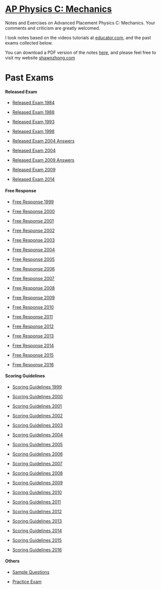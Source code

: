 # [AP Physics C: Mechanics](https://mech.shawnzhong.com)
Notes and Exercises on Advanced Placement Physics C: Mechanics. Your comments and criticism are greatly welcomed.

I took notes based on the videos tutorials at [educator.com](https://www.educator.com/physics/ap-physics-c-mechanics/fullerton/), and the past exams collected below.

You can download a PDF version of the notes  <a href="AP-Physics-C-Mechanics.pdf"  target="_blank" >here</a>, and please feel free to visit my website [shawnzhong.com](https://shawnzhong.com)

# Past Exams

#### Released Exam

* <a href="exams/Released Exam 1984.pdf" target="_blank">Released Exam 1984</a>

* <a href="exams/Released Exam 1988.pdf" target="_blank">Released Exam 1988</a>

* <a href="exams/Released Exam 1993.pdf" target="_blank">Released Exam 1993</a>

* <a href="exams/Released Exam 1998.pdf" target="_blank">Released Exam 1998</a>

* <a href="exams/Released Exam 2004 Answers.pdf" target="_blank">Released Exam 2004 Answers</a>

* <a href="exams/Released Exam 2004.pdf" target="_blank">Released Exam 2004</a>

* <a href="exams/Released Exam 2009 Answers.pdf" target="_blank">Released Exam 2009 Answers</a>

* <a href="exams/Released Exam 2009.pdf" target="_blank">Released Exam 2009</a>

* <a href="exams/Released Exam 2014.pdf" target="_blank">Released Exam 2014</a>

#### Free Response

* <a href="exams/Free Response 1999.pdf" target="_blank">Free Response 1999</a>

* <a href="exams/Free Response 2000.pdf" target="_blank">Free Response 2000</a>

* <a href="exams/Free Response 2001.pdf" target="_blank">Free Response 2001</a>

* <a href="exams/Free Response 2002.pdf" target="_blank">Free Response 2002</a>

* <a href="exams/Free Response 2003.pdf" target="_blank">Free Response 2003</a>

* <a href="exams/Free Response 2004.pdf" target="_blank">Free Response 2004</a>

* <a href="exams/Free Response 2005.pdf" target="_blank">Free Response 2005</a>

* <a href="exams/Free Response 2006.pdf" target="_blank">Free Response 2006</a>

* <a href="exams/Free Response 2007.pdf" target="_blank">Free Response 2007</a>

* <a href="exams/Free Response 2008.pdf" target="_blank">Free Response 2008</a>

* <a href="exams/Free Response 2009.pdf" target="_blank">Free Response 2009</a>

* <a href="exams/Free Response 2010.pdf" target="_blank">Free Response 2010</a>

* <a href="exams/Free Response 2011.pdf" target="_blank">Free Response 2011</a>

* <a href="exams/Free Response 2012.pdf" target="_blank">Free Response 2012</a>

* <a href="exams/Free Response 2013.pdf" target="_blank">Free Response 2013</a>

* <a href="exams/Free Response 2014.pdf" target="_blank">Free Response 2014</a>

* <a href="exams/Free Response 2015.pdf" target="_blank">Free Response 2015</a>

* <a href="exams/Free Response 2016.pdf" target="_blank">Free Response 2016</a>

#### Scoring Guidelines 

* <a href="exams/Scoring Guidelines 1999.pdf" target="_blank">Scoring Guidelines 1999</a>

* <a href="exams/Scoring Guidelines 2000.pdf" target="_blank">Scoring Guidelines 2000</a>

* <a href="exams/Scoring Guidelines 2001.pdf" target="_blank">Scoring Guidelines 2001</a>

* <a href="exams/Scoring Guidelines 2002.pdf" target="_blank">Scoring Guidelines 2002</a>

* <a href="exams/Scoring Guidelines 2003.pdf" target="_blank">Scoring Guidelines 2003</a>

* <a href="exams/Scoring Guidelines 2004.pdf" target="_blank">Scoring Guidelines 2004</a>

* <a href="exams/Scoring Guidelines 2005.pdf" target="_blank">Scoring Guidelines 2005</a>

* <a href="exams/Scoring Guidelines 2006.pdf" target="_blank">Scoring Guidelines 2006</a>

* <a href="exams/Scoring Guidelines 2007.pdf" target="_blank">Scoring Guidelines 2007</a>

* <a href="exams/Scoring Guidelines 2008.pdf" target="_blank">Scoring Guidelines 2008</a>

* <a href="exams/Scoring Guidelines 2009.pdf" target="_blank">Scoring Guidelines 2009</a>

* <a href="exams/Scoring Guidelines 2010.pdf" target="_blank">Scoring Guidelines 2010</a>

* <a href="exams/Scoring Guidelines 2011.pdf" target="_blank">Scoring Guidelines 2011</a>

* <a href="exams/Scoring Guidelines 2012.pdf" target="_blank">Scoring Guidelines 2012</a>

* <a href="exams/Scoring Guidelines 2013.pdf" target="_blank">Scoring Guidelines 2013</a>

* <a href="exams/Scoring Guidelines 2014.pdf" target="_blank">Scoring Guidelines 2014</a>

* <a href="exams/Scoring Guidelines 2015.pdf" target="_blank">Scoring Guidelines 2015</a>

* <a href="exams/Scoring Guidelines 2016.pdf" target="_blank">Scoring Guidelines 2016</a>

#### Others

* <a href="exams/Sample Questions.pdf" target="_blank">Sample Questions</a>

* <a href="exams/Practice Exam.pdf" target="_blank">Practice Exam</a>